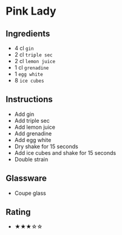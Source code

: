 # Pink Lady

## Ingredients
- 4 cl `gin`
- 2 cl `triple sec`
- 2 cl `lemon juice`
- 1 cl `grenadine`
- 1 `egg white`
- 8 `ice cubes`

## Instructions
- Add gin
- Add triple sec
- Add lemon juice
- Add grenadine
- Add egg white
- Dry shake for 15 seconds
- Add ice cubes and shake for 15 seconds
- Double strain

## Glassware
- Coupe glass

## Rating
- ★★★☆☆